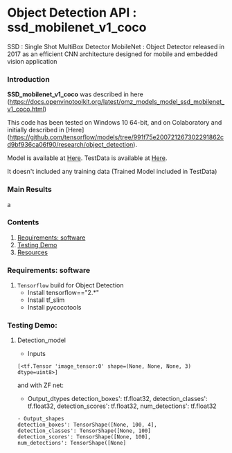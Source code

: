 # Object Detection API : ssd_mobilenet_v1_coco

SSD : Single Shot MultiBox Detector
MobileNet : Object Detector released in 2017 as an efficient CNN architecture designed for mobile and embedded vision application

### Introduction

**SSD_mobilenet_v1_coco** was described in here (https://docs.openvinotoolkit.org/latest/omz_models_model_ssd_mobilenet_v1_coco.html)

This code has been tested on Windows 10 64-bit, and on Colaboratory and
initially described in [Here] (https://github.com/tensorflow/models/tree/991f75e200721267302291862cd9bf936ca06f90/research/object_detection).

Model is available at [Here](https://github.com/tensorflow/models).
TestData is available at [Here](http://download.tensorflow.org/models/object_detection/ssd_mobilenet_v1_coco_2017_11_17.tar.gz).

It doesn't included any training data (Trained Model included in TestData)

### Main Results
a



### Contents

1. [Requirements: software](#requirements-software)
2. [Testing Demo](#testing-demo)
3. [Resources](#resources)


### Requirements: software

1. `Tensorflow` build for Object Detection
    - Install tensorflow=="2.*"
    - Install tf_slim
    - Install pycocotools

### Testing Demo:
1.	Detection_model
    - Inputs
	```Shell
	[<tf.Tensor 'image_tensor:0' shape=(None, None, None, 3) dtype=uint8>]
	```
	and with ZF net:

    - Output_dtypes
	detection_boxes': tf.float32,
	detection_classes': tf.float32,
	detection_scores': tf.float32,
	num_detections': tf.float32
	```
    - Output_shapes
	detection_boxes': TensorShape([None, 100, 4],
	detection_classes': TensorShape([None, 100]
	detection_scores': TensorShape([None, 100],
	num_detections': TensorShape([None]
	```

